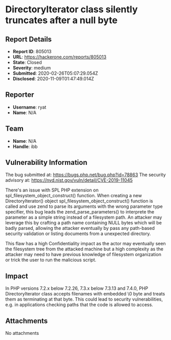 # DirectoryIterator class silently truncates after a null byte

## Report Details
- **Report ID**: 805013
- **URL**: https://hackerone.com/reports/805013
- **State**: Closed
- **Severity**: medium
- **Submitted**: 2020-02-26T05:07:29.054Z
- **Disclosed**: 2020-11-09T01:47:49.014Z

## Reporter
- **Username**: ryat
- **Name**: N/A

## Team
- **Name**: N/A
- **Handle**: ibb

## Vulnerability Information
The bug submitted at: https://bugs.php.net/bug.php?id=78863
The security advisory at: https://nvd.nist.gov/vuln/detail/CVE-2019-11045

There's an issue with SPL PHP extension on spl_filesystem_object_construct() function. When creating a new DirectoryIterator() object spl_filesystem_object_construct() function is called and use zend to parse its arguments with the wrong parameter type specifier, this bug leads the zend_parse_parameters() to interprete the parameter as a simple string instead of a filesystem path. An attacker may leverage this by crafting a path name containing NULL bytes which will be badly parsed, allowing the attacker eventually by pass any path-based security validation or listing documents from a unexpected directory.

This flaw has a high Confidentiality impact as the actor may eventually seen the filesystem tree from the attacked machine but a high complexity as the attacker may need to have previous knowledge of filesystem organization or trick the user to run the malicious script.

## Impact

In PHP versions 7.2.x below 7.2.26, 7.3.x below 7.3.13 and 7.4.0, PHP DirectoryIterator class accepts filenames with embedded \0 byte and treats them as terminating at that byte. This could lead to security vulnerabilities, e.g. in applications checking paths that the code is allowed to access.

## Attachments
No attachments
